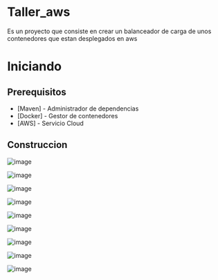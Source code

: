 # Taller_aws

Es un proyecto que consiste en crear un balanceador de carga de unos contenedores que estan desplegados en aws

# Iniciando

## Prerequisitos

* [Maven] - Administrador de dependencias
* [Docker] - Gestor de contenedores
* [AWS] - Servicio Cloud

## Construccion



![image](https://user-images.githubusercontent.com/69320250/224228121-6596fde1-aaeb-442a-af9c-47eb06a35756.png)


![image](https://user-images.githubusercontent.com/69320250/224228086-9690086a-4653-47d4-8d1e-73a19083fd5b.png)

![image](https://user-images.githubusercontent.com/69320250/224228163-0a4c8dbc-e383-428e-8881-6bce13a59e76.png)

![image](https://user-images.githubusercontent.com/69320250/224228206-5fead0ee-d22d-4f5a-882b-e6dc379e352d.png)

![image](https://user-images.githubusercontent.com/69320250/224228228-ed6f992f-ec67-4721-8387-06c5b8a5f447.png)


![image](https://user-images.githubusercontent.com/69320250/224228014-98245e9e-bc0a-41cf-b93a-24747fce7152.png)


![image](https://user-images.githubusercontent.com/69320250/224227929-5a31795a-9a8a-4981-9d65-cade7e84c788.png)


![image](https://user-images.githubusercontent.com/69320250/224227883-1c8aef45-1955-47cf-b012-5127a05bf2d6.png)


![image](https://user-images.githubusercontent.com/69320250/224227846-36cb0ad0-73e6-455a-8f0a-327b5cc76101.png)
